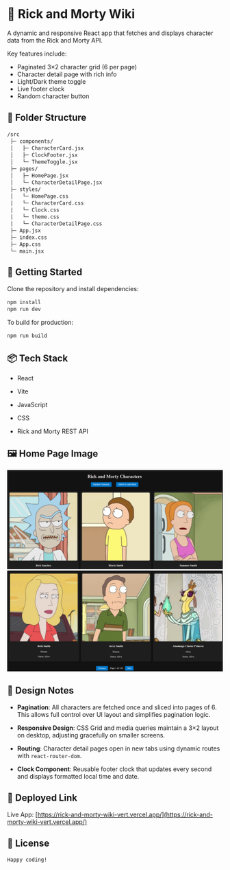 # 🧪 Rick and Morty Wiki

A dynamic and responsive React app that fetches and displays character data from the Rick and Morty API.

Key features include:

- Paginated 3×2 character grid (6 per page)
- Character detail page with rich info
- Light/Dark theme toggle
- Live footer clock
- Random character button

## 📁 Folder Structure

```
/src
 ├─ components/
 │   ├─ CharacterCard.jsx
 │   ├─ ClockFooter.jsx
 │   └─ ThemeToggle.jsx
 ├─ pages/
 │   ├─ HomePage.jsx
 │   └─ CharacterDetailPage.jsx
 ├─ styles/
 │   └─ HomePage.css
 |   └─ CharacterCard.css
 |   └─ Clock.css
 |   └─ theme.css
 |   └─ CharacterDetailPage.css
 ├─ App.jsx
 ├─ index.css
 ├─ App.css
 └─ main.jsx
```

## 🚀 Getting Started

Clone the repository and install dependencies:

```bash
npm install
npm run dev
````

To build for production:

```bash
npm run build
```
## 📦 Tech Stack
- React

- Vite

- JavaScript

- CSS

- Rick and Morty REST API

## 🖼️ Home Page Image

![Home Page](./public/Screenshot%202025-05-03%20150420.png)
![Home Page Bottom](./public/Screenshot%202025-05-03%20150451.png)

## 🧠 Design Notes

* **Pagination**: All characters are fetched once and sliced into pages of 6. This allows full control over UI layout and simplifies pagination logic.

* **Responsive Design**: CSS Grid and media queries maintain a 3×2 layout on desktop, adjusting gracefully on smaller screens.

* **Routing**: Character detail pages open in new tabs using dynamic routes with `react-router-dom`.

* **Clock Component**: Reusable footer clock that updates every second and displays formatted local time and date.


## 🔗 Deployed Link

Live App: [https://rick-and-morty-wiki-vert.vercel.app/](https://rick-and-morty-wiki-vert.vercel.app/)

## 🪪 License
```
Happy coding!

```
